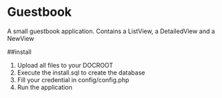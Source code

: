 # Guestbook
A small guestbook application.
Contains a ListView, a DetailedView and a NewView

##install
1. Upload all files to your DOCROOT
2. Execute the install.sql to create the database
3. Fill your credential in config/config.php 
4. Run the application
